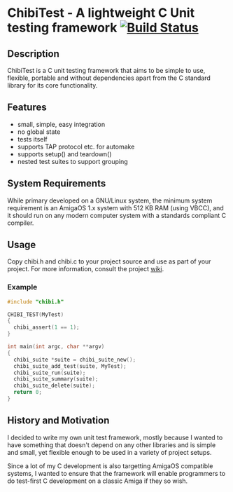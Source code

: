 # ChibiTest - A lightweight C Unit testing framework [![Build Status](https://travis-ci.org/weiju/chibi_test.svg)](https://travis-ci.org/weiju/chibi_test)

## Description

ChibiTest is a C unit testing framework that aims to be simple
to use, flexible, portable and without dependencies apart from the C standard
library for its core functionality.

## Features

  * small, simple, easy integration
  * no global state
  * tests itself
  * supports TAP protocol etc. for automake
  * supports setup() and teardown()
  * nested test suites to support grouping

## System Requirements

While primary developed on a GNU/Linux system, the minimum system requirement is
an AmigaOS 1.x system with 512 KB RAM (using VBCC), and it should run on
any modern computer system with a standards compliant C compiler.

## Usage

Copy chibi.h and chibi.c to your project source and use as part of
your project. For more information, consult the project [wiki](https://github.com/weiju/chibi_test/wiki).

### Example

```C
#include "chibi.h"

CHIBI_TEST(MyTest)
{
  chibi_assert(1 == 1);
}

int main(int argc, char **argv)
{
  chibi_suite *suite = chibi_suite_new();
  chibi_suite_add_test(suite, MyTest);
  chibi_suite_run(suite);
  chibi_suite_summary(suite);
  chibi_suite_delete(suite);
  return 0;
}
```

## History and Motivation

I decided to write my own unit test framework, mostly because I wanted
to have something that doesn't depend on any other libraries and is
simple and small, yet flexible enough to be used in a variety of project
setups.

Since a lot of my C development is also targetting AmigaOS compatible systems,
I wanted to ensure that the framework will enable programmers to do
test-first C development on a classic Amiga if they so wish.

